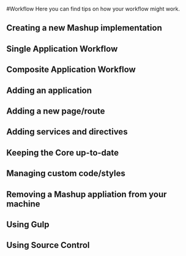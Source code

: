 #Workflow
Here you can find tips on how your workflow might work.

## Creating a new Mashup implementation



## Single Application Workflow



## Composite Application Workflow



## Adding an application



## Adding a new page/route



## Adding services and directives



## Keeping the Core up-to-date



## Managing custom code/styles



## Removing a Mashup appliation from your machine



## Using Gulp



## Using Source Control